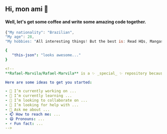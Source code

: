 ## Hi, mon ami 👋

 #### Well, let's get some coffee and write some amazing code together.
 
 ```javascript
{"My nationality": "Brazilian",
 "My age": 28,
 "My hobbies: "All interesting things! But the best is: Read HQs, Mangas, Write artciles and have quality time with my family"}
```

```yaml
{
   "this-json": "looks awesome..."
}

<!--
**Rafael-Marvila/Rafael-Marvila** is a ✨ _special_ ✨ repository because its `README.md` (this file) appears on your GitHub profile.

Here are some ideas to get you started:

- 🔭 I’m currently working on ...
- 🌱 I’m currently learning ...
- 👯 I’m looking to collaborate on ...
- 🤔 I’m looking for help with ...
- 💬 Ask me about ...
- 📫 How to reach me: ...
- 😄 Pronouns: ...
- ⚡ Fun fact: ...
-->
